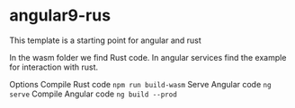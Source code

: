 # angular9-rus

This template is a starting point for angular and rust

In the wasm folder we find Rust code.
In angular services find the example for interaction with rust. 

Options
Compile Rust code `npm run build-wasm`
Serve Angular code `ng serve`
Compile Angular code `ng build --prod`

